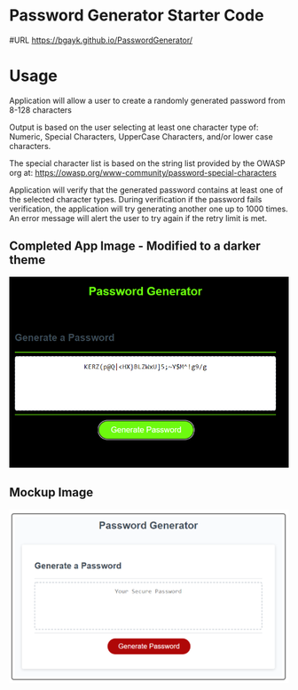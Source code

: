 # Password Generator Starter Code

#URL
https://bgayk.github.io/PasswordGenerator/

# Usage
Application will allow a user to create a randomly generated password from 8-128 characters 

Output is based on the user selecting at least one character type of: Numeric, Special Characters,
UpperCase Characters, and/or lower case characters. 

The special character list is based on the string list provided by the OWASP org 
at: https://owasp.org/www-community/password-special-characters

Application will verify that the generated password contains at least one of the
selected character types. During verification if the password fails verification, the 
application will try generating another one up to 1000 times. An error message will alert the
user to try again if the retry limit is met.



## Completed App Image - Modified to a darker theme
![Alt text](assets/images/image-1.png)

## 
## Mockup Image
![Alt text](assets/images/image.png)